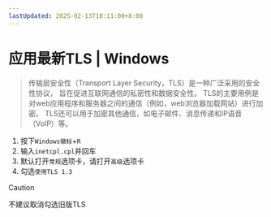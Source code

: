 ```yaml
---
lastUpdated: 2025-02-13T10:11:00+8:00
---
```


# 应用最新TLS | Windows

> 传输层安全性（Transport Layer Security，TLS）是一种广泛采用的安全性协议，
> 旨在促进互联网通信的私密性和数据安全性。
> TLS的主要用例是对web应用程序和服务器之间的通信（例如，web浏览器加载网站）进行加密。
> TLS还可以用于加密其他通信，如电子邮件、消息传递和IP语音（VoIP）等。

1. 按下```Windows徽标```+```R```
2. 输入```inetcpl.cpl```并回车
3. 默认打开```常规```选项卡，请打开```高级```选项卡
4. 勾选```使用TLS 1.3```

> [!CAUTION]
> 不建议取消勾选旧版TLS
